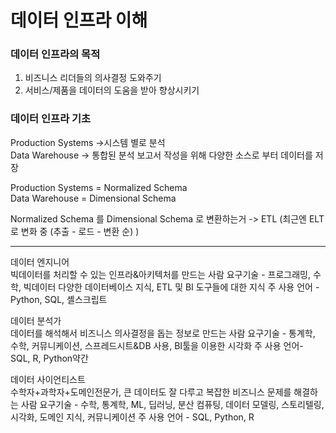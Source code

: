 # 데이터 인프라 이해
### 데이터 인프라의 목적
1. 비즈니스 리더들의 의사결정 도와주기
2. 서비스/제품을 데이터의 도움을 받아 향상시키기

### 데이터 인프라 기초

Production Systems ->시스템 별로 분석<br>
Data Warehouse -> 통합된 분석 보고서 작성을 위해 다양한 소스로 부터 데이터를 저장

Production Systems = Normalized Schema<br>
Data Warehouse = Dimensional Schema

Normalized Schema 를 Dimensional Schema 로 변환하는거 -> ETL (최근엔 ELT로 변화 중 (추출 - 로드 - 변환 순) )

***

데이터 엔지니어<br>
빅데이터를 처리할 수 있는 인프라&아키텍처를 만드는 사람
요구기술 - 프로그래밍, 수학, 빅데이터 다양한 데이터베이스 지식, ETL 및 BI 도구들에 대한 지식
주 사용 언어 - Python, SQL, 셸스크립트

데이터 분석가<br>
데이터를 해석해서 비즈니스 의사결정을 돕는 정보로 만드는 사람
요구기술 - 통계학, 수학, 커뮤니케이션, 스프레드시트&DB 사용, BI툴을 이용한 시각화
주 사용 언어- SQL, R, Python약간

데이터 사이언티스트<br>
수학자+과학자+도메인전문가, 큰 데이터도 잘 다루고 복잡한 비즈니스 문제를 해결하는 사람
요구기술 - 수학, 통계학, ML, 딥러닝, 분산 컴퓨팅, 데이터 모델링, 스토리텔링, 시각화, 도메인 지식, 커뮤니케이션
주 사용 언어 - SQL, Python, R 
